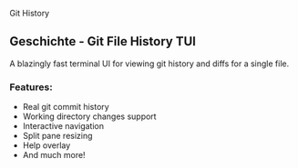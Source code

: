 Git History

## Geschichte - Git File History TUI

A blazingly fast terminal UI for viewing git history and diffs for a single file.

### Features:
- Real git commit history
- Working directory changes support
- Interactive navigation
- Split pane resizing
- Help overlay
- And much more!
